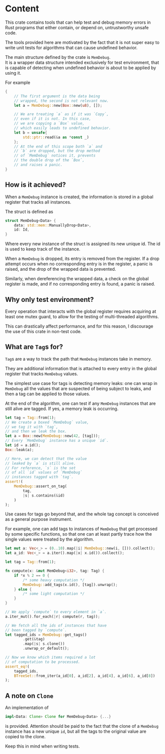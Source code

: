# Content

This crate contains tools that can help test and debug memory errors in Rust programs that either contain, or depend on, untrustworthy unsafe code.

The tools provided here are motivated by the fact that it is not super easy to write unit tests for algorithms that can cause undefined behavior.

The main structure defined by the crate is `MemDebug`.  
It is a wrapper data structure intended exclusively for test environment, that is capable of detecting when undefined behavior is about to be applied by using it.

For example

```rust
{
    // The first argument is the data being
    // wrapped, the second is not relevant now.
    let a = MemDebug::new(Box::new(u8), []);

    // We are treating `a` as if it was `Copy`,
    // even if it is not. In this case,
    // we are copying a `Box` value,
    // which easily leads to undefined behavior.
    let b = unsafe{
        std::ptr::read(&a as *const _)
    };
    // At the end of this scope both `a` and
    // `b` are dropped, but the drop method 
    // of `MemDebug` notices it, prevents
    // the double drop of the `Box`,
    // and raises a panic.
}
```

## How is it achieved?

When a `MemDebug` instance is created, the information is stored in a global register that tracks all instances.

The struct is defined as
```rust
struct MemDebug<Data> {
    data: std::mem::ManuallyDrop<Data>,
    id: Id,
}
```

Where every new instance of the struct is assigned its new unique id. The id is used to keep track of the instance.

When a `MemDebug` is dropped, its entry is removed from the register. If a drop attempt occurs when no corresponding entry is in the register, a panic is raised, and the drop of the wrapped data is prevented.

Similarly, when dereferencing the wrapped data, a check on the global register is made, and if no corresponding entry is found, a panic is raised.

## Why only test environment?

Every operation that interacts with the global register requires acquiring at least one mutex guard, to allow for the testing of multi-threaded algorithms. 

This can drastically affect performance, and for this reason, I discourage the use of this crate in non-test code.

## What are `Tag`s for?

`Tag`s are a way to track the path that `MemDebug` instances take in memory.

They are additional information that is attached to every entry in the global register that tracks `MemDebug` values.

The simplest use case for tags is detecting memory leaks: one can wrap in `MemDebug` all the values that are suspected of being subject to leaks, and then a tag can be applied to those values.

At the end of the algorithm, one can test if any `MemDebug` instances that are still alive are tagged. If yes, a memory leak is occurring.

```rust
let tag = Tag::from(1);
// We create a boxed `MemDebug` value,
// we tag it with `tag`,
// and then we leak the box.
let a = Box::new(MemDebug::new(42, [tag]));
// Every `MemDebug` instance has a unique `id`.
let id = a.id(); 
Box::leak(a);

// Here, we can detect that the value
// leaked by `a` is still alive.
// For reference, `s` is the set
// of all `id` values of `MemDebug`
// instances tagged with `tag`.
assert!(
    MemDebug::assert_on_tag(
        tag,
        |s| s.contains(&id)
    )
);
```

Use cases for tags go beyond that, and the whole tag concept is conceived as a general purpose instrument.

For example, one can add tags to instances of `MemDebug` that get processed by some specific functions, so that one can at least partly trace how the single values were treated by the algorithm.

```rust
let mut a: Vec<_> = (0..10).map(|i| MemDebug::new(i, [])).collect();
let a_id: Vec<_> = a.iter().map(|x| x.id()).collect();

let tag = Tag::from(1);

fn compute(x: &mut MemDebug<i32>, tag: Tag) {
    if *x % 2 == 0 {
        /* some heavy computation */
        MemDebug::add_tags(x.id(), [tag]).unwrap();
    } else {
        /* some light computation */
    }
}

// We apply `compute` to every element in `a`.
a.iter_mut().for_each(|r| compute(r, tag));

// We fetch all the ids of instances that have
// been tagged by `compute`.
let tagged_ids = MemDebug::get_tags()
        .get(&tag)
        .map(|s| s.clone())
        .unwrap_or_default();

// Now we know which items required a lot
// of computation to be processed.
assert_eq!(
    tagged_ids,
    BTreeSet::from_iter(a_id[0], a_id[2], a_id[4], a_id[6], a_id[8])
);
```

## A note on `Clone`

An implementation of

```rust
impl<Data: Clone> Clone for MemDebug<Data> {...}
```

is provided. Attention should be paid to the fact that the clone of a `MemDebug` instance has a new unique `id`, but all the tags to the original value are copied to the clone.

Keep this in mind when writing tests.